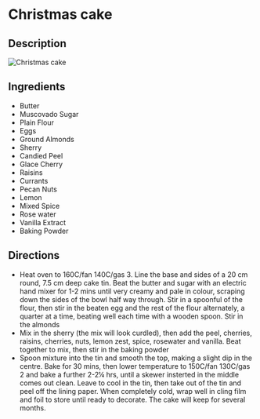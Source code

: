 # Christmas cake

## Description
![Christmas cake](https://www.themealdb.com/images/media/meals/ldnrm91576791881.jpg "Christmas cake")

## Ingredients
- Butter
- Muscovado Sugar
- Plain Flour
- Eggs
- Ground Almonds
- Sherry
- Candied Peel
- Glace Cherry
- Raisins
- Currants
- Pecan Nuts
- Lemon
- Mixed Spice
- Rose water
- Vanilla Extract
- Baking Powder

## Directions
- Heat oven to 160C/fan 140C/gas 3. Line the base and sides of a 20 cm round, 7.5 cm deep cake tin. Beat the butter and sugar with an electric hand mixer for 1-2 mins until very creamy and pale in colour, scraping down the sides of the bowl half way through. Stir in a spoonful of the flour, then stir in the beaten egg and the rest of the flour alternately, a quarter at a time, beating well each time with a wooden spoon. Stir in the almonds
- Mix in the sherry (the mix will look curdled), then add the peel, cherries, raisins, cherries, nuts, lemon zest, spice, rosewater and vanilla. Beat together to mix, then stir in the baking powder
- Spoon mixture into the tin and smooth the top, making a slight dip in the centre. Bake for 30 mins, then lower temperature to 150C/fan 130C/gas 2 and bake a further 2-2¼ hrs, until a skewer insterted in the middle comes out clean. Leave to cool in the tin, then take out of the tin and peel off the lining paper. When completely cold, wrap well in cling film and foil to store until ready to decorate. The cake will keep for several months.
